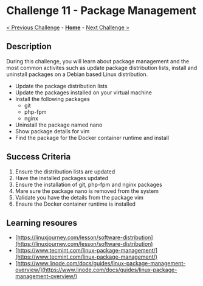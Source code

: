 # Challenge 11 - Package Management

[< Previous Challenge](./Challenge-10.md) - **[Home](../README.md)** - [Next Challenge >](./Challenge-12.md)

## Description

During this challenge, you will learn about package management and the most common activites such as update package distribution lists, install and uninstall packages on a Debian based Linux distribution.

- Update the package distribution lists
- Update the packages installed on your virtual machine
- Install the following packages
    - git
    - php-fpm
    - nginx
- Uninstall the package named nano
- Show package details for vim
- Find the package for the Docker container runtime and install


## Success Criteria

1. Ensure the distribution lists are updated
2. Have the installed packages updated
3. Ensure the installation of git, php-fpm and nginx packages
4. Mare sure the package nano is removed from the system
5. Validate you have the details from the package vim
6. Ensure the Docker container runtime is installed

## Learning resoures

- [https://linuxjourney.com/lesson/software-distribution](https://linuxjourney.com/lesson/software-distribution)
- [https://www.tecmint.com/linux-package-management/](https://www.tecmint.com/linux-package-management/)
- [https://www.linode.com/docs/guides/linux-package-management-overview/](https://www.linode.com/docs/guides/linux-package-management-overview/)
